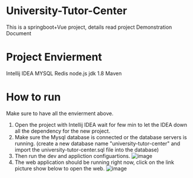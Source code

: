 # University-Tutor-Center

This is a springboot+Vue project, details read project Demonstration Document 

# Project Envierment

Intellij IDEA
MYSQL 
Redis
node.js
jdk 1.8
Maven

# How to run 

Make sure to have all the envierment above.
1. Open the project with Intellij IDEA wait for few min to let the IDEA down all the dependency for the new project.
2. Make sure the Mysql database is connected or the database servers is running. (create a new database name "university-tutor-center" and import the university-tutor-center.sql file into the database)
3. Then run the dev and appliction configuartions.
 ![image](https://github.com/ZiqingZhou694/CSC4330ProjectGroupB/assets/113397683/f076fb20-ff1b-4ec0-9529-264270c97796)
4. The web application should be running right now, click on the link picture show below to open the web.
![image](https://github.com/ZiqingZhou694/CSC4330ProjectGroupB/assets/113397683/e276683b-b0f1-4463-9408-3bf3e3c2e3ac)

